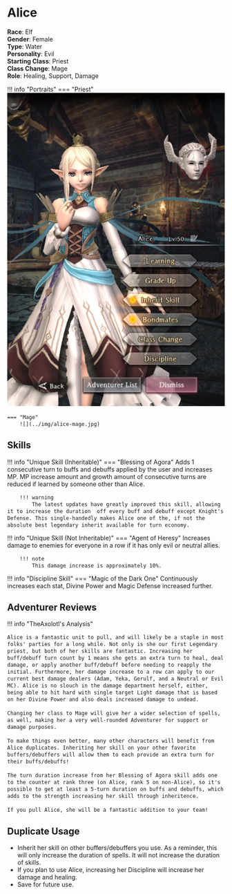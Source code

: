 # Alice

**Race**: Elf  
**Gender**: Female  
**Type**: Water  
**Personality**: Evil  
**Starting Class**: Priest  
**Class Change**: Mage  
**Role**: Healing, Support, Damage

!!! info "Portraits"
    === "Priest"
        ![](../img/alice-priest.png)

    === "Mage"
        ![](../img/alice-mage.jpg)

## Skills

!!! info "Unique Skill (Inheritable)"
    === "Blessing of Agora"
        Adds 1 consecutive turn to buffs and debuffs applied by the user and increases MP. MP increase amount and growth amount of consecutive turns are reduced if learned by someone other than Alice.
        
        !!! warning
            The latest updates have greatly improved this skill, allowing it to increase the duration  off every buff and debuff except Knight's Defense. This single-handedly makes Alice one of the, if not the absolute best legendary inherit available for turn economy.

!!! info "Unique Skill (Not Inheritable)"
    === "Agent of Heresy"
        Increases damage to enemies for everyone in a row if it has only evil or neutral allies.

        !!! note
            This damage increase is approximately 10%.

!!! info "Discipline Skill"
    === "Magic of the Dark One"
        Continuously increases each stat, Divine Power and Magic Defense increased further.

## Adventurer Reviews

!!! info "TheAxolotl's Analysis"
    
    Alice is a fantastic unit to pull, and will likely be a staple in most folks' parties for a long while. Not only is she our first Legendary priest, but both of her skills are fantastic. Increasing her buff/debuff turn count by 1 means she gets an extra turn to heal, deal damage, or apply another buff/debuff before needing to reapply the initial. Furthermore, her damage increase to a row can apply to our current best damage dealers (Adam, Yeka, Gerulf, and a Neutral or Evil MC). Alice is no slouch in the damage department herself, either, being able to hit hard with single target Light damage that is based on her Divine Power and also deals increased damage to undead.

    Changing her class to Mage will give her a wider selection of spells, as well, making her a very well-rounded Adventurer for support or damage purposes.

    To make things even better, many other characters will benefit from Alice duplicates. Inheriting her skill on your other favorite buffers/debuffers will allow them to each provide an extra turn for their buffs/debuffs!

    The turn duration increase from her Blessing of Agora skill adds one to the counter at rank three (on Alice, rank 5 on non-Alice), so it's possible to get at least a 5-turn duration on buffs and debuffs, which adds to the strength increasing her skill through inheritence.

    If you pull Alice, she will be a fantastic addition to your team!

## Duplicate Usage

* Inherit her skill on other buffers/debuffers you use. As a reminder, this will only increase the duration of spells. It will not increase the duration of skills.
* If you plan to use Alice, increasing her Discipline will increase her damage and healing.
* Save for future use.